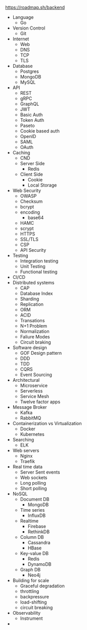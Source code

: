 https://roadmap.sh/backend

- Language
	- Go
- Version Control
	- Git
- Internet
	- Web
	- DNS
	- TCP
	- TLS
- Database
	- Postgres
	- MongoDB
	- MySQL
- API
	- REST
	- gRPC
	- GraphQL
	- JWT
	- Basic Auth
	- Token Auth
	- Paseto
	- Cookie based auth
	- OpenID
	- SAML
	- OAuth
- Caching
	- CND
	- Server Side
		- Redis
	- Client Side
		- Cookie
		- Local Storage
- Web Security
	- OWASP
	- Checksum
	- bcrypt
	- encoding
		- base64
	- HAMC
	- scrypt
	- HTTPS
	- SSL/TLS
	- CSP
	- API Security
- Testing
	- Integration testing
	- Unit Testing
	- Functional testing
- CI/CD
- Distributed systems
	- CAP 
	- Database Index
	- Sharding
	- Replication
	- ORM
	- ACID
	- Transations
	- N+1 Problem
	- Normalization
	- Faliure Modes
	- Circuit braking
- Software design
	- GOF Design pattern
	- DDD
	- TDD
	- CQRS
	- Event Sourcing
- Architectural
	- Microservice
	- Serverless
	- Service Mesh
	- Twelve factor apps
- Message Broker
	- Kafka
	- RabbitMQ
- Containerization vs Virtualization
	- Docker
	- Kubernetes
- Searching
	- ELK
- Web servers
	- Nginx
	- Traefik
- Real time data
	- Server Sent events
	- Web sockets
	- Long polling
	- Short polling
- NoSQL
	- Document DB
		- MongoDB
	- Time series
		- InfluxDB
	- Realtime
		- Firebase
		- RethinkDB
	- Column DB
		- Cassandra
		- HBase
	- Key-value DB
		- Redis
		- DynamoDB
	- Graph DB
		- Neo4j
- Building for scale
	- Graceful degradation
	- throttling
	- backpressure
	- load-shifting
	- circuit breaking
- Observability
	- Instrument
- 